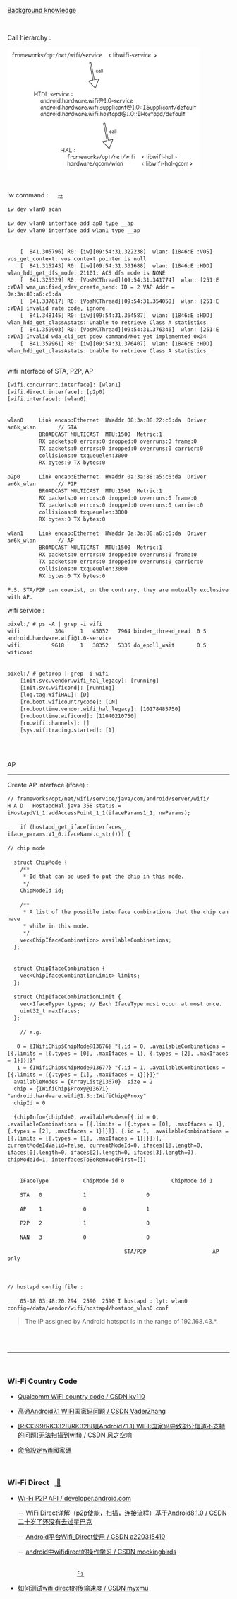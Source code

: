 




[Background knowledge](./elementary%20knowledge.md)

</br>



Call hierarchy :

![](./assets/drawio/call%20hierachy.png)



</br>




iw command : &emsp; [⥂](./iw%20--help.txt)
```shell
iw dev wlan0 scan

iw dev wlan0 interface add ap0 type __ap
iw dev wlan0 interface add wlan1 type __ap


	[  841.305796] R0: [iw][09:54:31.322238]  wlan: [1846:E :VOS] vos_get_context: vos context pointer is null
	[  841.315243] R0: [iw][09:54:31.331688]  wlan: [1846:E :HDD] wlan_hdd_get_dfs_mode: 21101: ACS dfs mode is NONE
	[  841.325329] R0: [VosMCThread][09:54:31.341774]  wlan: [251:E :WDA] wma_unified_vdev_create_send: ID = 2 VAP Addr = 0a:3a:88:a6:c6:da
	[  841.337617] R0: [VosMCThread][09:54:31.354058]  wlan: [251:E :WDA] invalid rate code, ignore.
	[  841.348145] R0: [iw][09:54:31.364587]  wlan: [1846:E :HDD] wlan_hdd_get_classAstats: Unable to retrieve Class A statistics
	[  841.359903] R0: [VosMCThread][09:54:31.376346]  wlan: [251:E :WDA] Invalid wda_cli_set pdev command/Not yet implemented 0x34
	[  841.359961] R0: [iw][09:54:31.376407]  wlan: [1846:E :HDD] wlan_hdd_get_classAstats: Unable to retrieve Class A statistics


```

wifi interface of STA, P2P, AP
```shell
[wifi.concurrent.interface]: [wlan1]
[wifi.direct.interface]: [p2p0]
[wifi.interface]: [wlan0]


wlan0     Link encap:Ethernet  HWaddr 08:3a:88:22:c6:da  Driver ar6k_wlan       // STA
          BROADCAST MULTICAST  MTU:1500  Metric:1
          RX packets:0 errors:0 dropped:0 overruns:0 frame:0
          TX packets:0 errors:0 dropped:0 overruns:0 carrier:0
          collisions:0 txqueuelen:3000
          RX bytes:0 TX bytes:0

p2p0      Link encap:Ethernet  HWaddr 0a:3a:88:a5:c6:da  Driver ar6k_wlan       // P2P
          BROADCAST MULTICAST  MTU:1500  Metric:1
          RX packets:0 errors:0 dropped:0 overruns:0 frame:0
          TX packets:0 errors:0 dropped:0 overruns:0 carrier:0
          collisions:0 txqueuelen:3000
          RX bytes:0 TX bytes:0

wlan1     Link encap:Ethernet  HWaddr 0a:3a:88:a6:c6:da  Driver ar6k_wlan       // AP
          BROADCAST MULTICAST  MTU:1500  Metric:1
          RX packets:0 errors:0 dropped:0 overruns:0 frame:0
          TX packets:0 errors:0 dropped:0 overruns:0 carrier:0
          collisions:0 txqueuelen:3000
          RX bytes:0 TX bytes:0

P.S. STA/P2P can coexist, on the contrary, they are mutually exclusive with AP.
```

wifi service :
```shell
pixel:/ # ps -A | grep -i wifi
wifi           304     1   45052   7964 binder_thread_read  0 S android.hardware.wifi@1.0-service
wifi          9618     1   38352   5336 do_epoll_wait       0 S wificond


pixel:/ # getprop | grep -i wifi
    [init.svc.vendor.wifi_hal_legacy]: [running]
    [init.svc.wificond]: [running]
    [log.tag.WifiHAL]: [D]
    [ro.boot.wificountrycode]: [CN]
    [ro.boottime.vendor.wifi_hal_legacy]: [10178485750]
    [ro.boottime.wificond]: [11040210750]
    [ro.wifi.channels]: []
    [sys.wifitracing.started]: [1]
```






</br>
</br>

AP
* * *

Create AP interface (ifcae) :
```
// frameworks/opt/net/wifi/service/java/com/android/server/wifi/
H A D	HostapdHal.java	358 status = iHostapdV1_1.addAccessPoint_1_1(ifaceParams1_1, nwParams);

	if (hostapd_get_iface(interfaces_, iface_params.V1_0.ifaceName.c_str())) {

// chip mode

  struct ChipMode {
    /**
     * Id that can be used to put the chip in this mode.
     */
    ChipModeId id;

    /**
     * A list of the possible interface combinations that the chip can have
     * while in this mode.
     */
    vec<ChipIfaceCombination> availableCombinations;
  };


  struct ChipIfaceCombination {
    vec<ChipIfaceCombinationLimit> limits;
  };

  struct ChipIfaceCombinationLimit {
    vec<IfaceType> types; // Each IfaceType must occur at most once.
    uint32_t maxIfaces;
  };

    // e.g.

   0 = {IWifiChip$ChipMode@13676} "{.id = 0, .availableCombinations = [{.limits = [{.types = [0], .maxIfaces = 1}, {.types = [2], .maxIfaces = 1}]}]}"
   1 = {IWifiChip$ChipMode@13677} "{.id = 1, .availableCombinations = [{.limits = [{.types = [1], .maxIfaces = 1}]}]}"
  availableModes = {ArrayList@13670}  size = 2
  chip = {IWifiChip$Proxy@13671} "android.hardware.wifi@1.3::IWifiChip@Proxy"
  chipId = 0

  {chipInfo={chipId=0, availableModes=[{.id = 0, .availableCombinations = [{.limits = [{.types = [0], .maxIfaces = 1}, {.types = [2], .maxIfaces = 1}]}]}, {.id = 1, .availableCombinations = [{.limits = [{.types = [1], .maxIfaces = 1}]}]}], currentModeIdValid=false, currentModeId=0, ifaces[1].length=0, ifaces[0].length=0, ifaces[2].length=0, ifaces[3].length=0), chipModeId=1, interfacesToBeRemovedFirst=[])


    IFaceType			ChipMode id 0				ChipMode id 1

    STA	  0				1					0

    AP	  1				0					1

    P2P	  2				1					0

    NAN	  3				0					0

                               	     STA/P2P				     AP only



// hostapd config file :

    05-18 03:48:20.294  2590  2590 I hostapd : lyt: wlan0 config=/data/vendor/wifi/hostapd/hostapd_wlan0.conf
```


> The IP assigned by Android hotspot is in the range of 192.168.43.*.

</br>
</br>

******

</br>

### Wi-Fi Country Code

- [Qualcomm WiFi country code / CSDN kv110](https://blog.csdn.net/kv110/article/details/104419721)

- [高通Android7.1 WIFI国家码问题 / CSDN VaderZhang](https://blog.csdn.net/zhangdaxia2/article/details/90545175)

- [[RK3399/RK3328/RK3288][Android7.1.1] WIFI:国家码导致部分信道不支持的问题(无法扫描到wifi) / CSDN 风之空响](https://blog.csdn.net/weixin_39966398/article/details/103310505)

- [命令設定wifi國家碼](https://www.itread01.com/content/1541806476.html)


</br>

### Wi-Fi Direct &ensp;[ 🔗 ](https://www.youtube.com/results?search_query=android+wifi+direct)

- [Wi-Fi P2P API / developer.android.com](https://developer.android.com/guide/topics/connectivity/wifip2p)

  － [WiFi Direct详解（p2p使能，扫描，连接流程）基于Android8.1.0 / CSDN 二十岁了还没有去过星巴克](https://blog.csdn.net/qq_43804080/article/details/92133306?ops_request_misc=%257B%2522request%255Fid%2522%253A%2522162433174516780265464072%2522%252C%2522scm%2522%253A%252220140713.130102334..%2522%257D&request_id=162433174516780265464072&biz_id=0&utm_medium=distribute.pc_search_result.none-task-blog-2~all~sobaiduend~default-1-92133306.first_rank_v2_pc_rank_v29&utm_term=android+wifi+direct&spm=1018.2226.3001.4187)

  － [Android平台Wifi_Direct使用 / CSDN a220315410](https://blog.csdn.net/a220315410/article/details/9114653?ops_request_misc=%257B%2522request%255Fid%2522%253A%2522162433174516780265464072%2522%252C%2522scm%2522%253A%252220140713.130102334..%2522%257D&request_id=162433174516780265464072&biz_id=0&utm_medium=distribute.pc_search_result.none-task-blog-2~all~baidu_landing_v2~default-6-9114653.first_rank_v2_pc_rank_v29&utm_term=android+wifi+direct&spm=1018.2226.3001.4187)

  － [android中wifidirect的操作学习 / CSDN mockingbirds](https://blog.csdn.net/mockingbirds/article/details/40794865?ops_request_misc=%257B%2522request%255Fid%2522%253A%2522162433174516780265464072%2522%252C%2522scm%2522%253A%252220140713.130102334..%2522%257D&request_id=162433174516780265464072&biz_id=0&utm_medium=distribute.pc_search_result.none-task-blog-2~all~baidu_landing_v2~default-7-40794865.first_rank_v2_pc_rank_v29&utm_term=android+wifi+direct&spm=1018.2226.3001.4187)


&emsp;&emsp;&emsp;&emsp;&emsp;&emsp;&emsp;&emsp;&emsp;&emsp;&emsp;&emsp;&emsp;&emsp;&emsp;&emsp;&emsp;&emsp;&emsp;&emsp;&emsp;&emsp;&emsp;&emsp;&emsp;&emsp;&emsp;&emsp;&emsp;&emsp;&emsp;&emsp;&emsp;&emsp;&emsp;&emsp;&emsp;&emsp;&emsp;&emsp;&emsp;&emsp;&emsp;&emsp;&emsp;
&ensp;&ensp;&ensp;&ensp;[↪](https://so.csdn.net/so/search?q=android%20wifi%20direct&t=&u=)


- [如何测试wifi direct的传输速度 / CSDN myxmu](https://blog.csdn.net/myxmu/article/details/12249751)




